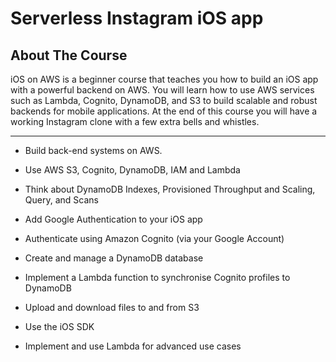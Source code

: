 # Serverless Instagram iOS app

## About The Course
iOS on AWS is a beginner course that teaches you how to build an iOS app with a powerful backend on AWS. You will learn how to use AWS services such as Lambda, Cognito, DynamoDB, and S3 to build scalable and robust backends for mobile applications. At the end of this course you will have a working Instagram clone with a few extra bells and whistles.

---

- Build back-end systems on AWS.

- Use AWS S3, Cognito, DynamoDB, IAM and Lambda

- Think about DynamoDB Indexes, Provisioned Throughput and Scaling, Query, and Scans

- Add Google Authentication to your iOS app

- Authenticate using Amazon Cognito (via your Google Account)

- Create and manage a DynamoDB database

- Implement a Lambda function to synchronise Cognito profiles to DynamoDB

- Upload and download files to and from S3

- Use the iOS SDK

- Implement and use Lambda for advanced use cases




